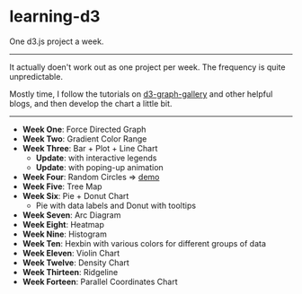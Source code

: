 # learning-d3

One d3.js project a week.

----

It actually doen't work out as one project per week. The frequency is quite unpredictable.

Mostly time, I follow the tutorials on [d3-graph-gallery](https://www.d3-graph-gallery.com) and other helpful blogs, and then develop the chart a little bit.

----

- **Week One**: Force Directed Graph
- **Week Two**: Gradient Color Range
- **Week Three**: Bar + Plot + Line Chart
  - **Update**: with interactive legends
  - **Update**: with poping-up animation
- **Week Four**: Random Circles => [demo](https://codepen.io/eidolonsky/pen/BgQaqq)
- **Week Five**: Tree Map
- **Week Six**: Pie + Donut Chart
  - Pie with data labels and Donut with tooltips
- **Week Seven**: Arc Diagram
- **Week Eight**: Heatmap
- **Week Nine**: Histogram
- **Week Ten**: Hexbin with various colors for different groups of data
- **Week Eleven**: Violin Chart
- **Week Twelve**: Density Chart
- **Week Thirteen**: Ridgeline
- **Week Forteen**: Parallel Coordinates Chart
